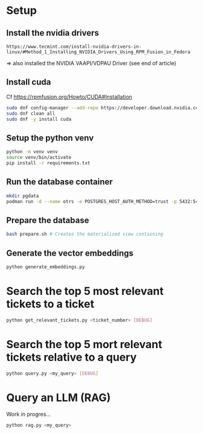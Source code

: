 # Setup


## Install the nvidia drivers

~~~
https://www.tecmint.com/install-nvidia-drivers-in-linux/#Method_1_Installing_NVIDIA_Drivers_Using_RPM_Fusion_in_Fedora
~~~

=> also installed the NVIDIA VAAPI/VDPAU Driver (see end of article)


## Install cuda

Cf https://rpmfusion.org/Howto/CUDA#Installation

~~~bash
sudo dnf config-manager --add-repo https://developer.download.nvidia.com/compute/cuda/repos/fedora39/x86_64/cuda-fedora39.repo
sudo dnf clean all
sudo dnf -y install cuda
~~~


## Setup the python venv

~~~bash
python -m venv venv
source venv/bin/activate
pip install -r requirements.txt
~~~


## Run the database container

~~~bash
mkdir pgdata
podman run -d --name otrs -e POSTGRES_HOST_AUTH_METHOD=trust -p 5432:5432 -v ./pgdata:/var/lib/postgresql/data --privileged --shm-size=20g pgvector/pgvector:pg16 -c effective_cache_size=15GB -c shared_buffers=5GB -c work_mem=512MB -c max_parallel_workers_per_gather=4
~~~


## Prepare the database

~~~bash
bash prepare.sh # Creates the materialized view containing
~~~


## Generate the vector embeddings

~~~bash
python generate_embeddings.py
~~~


# Search the top 5 most relevant tickets to a ticket

~~~bash
python get_relevant_tickets.py <ticket_number> [DEBUG]
~~~


# Search the top 5 mort relevant tickets relative to a query

~~~bash
python query.py <my_query> [DEBUG]
~~~

# Query an LLM (RAG)

Work in progres...

~~~bash
python rag.py <my_query>
~~~
